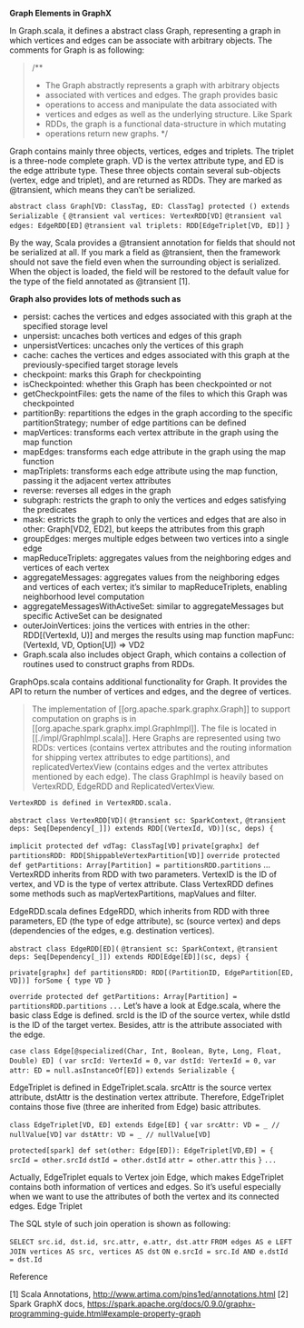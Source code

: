 **Graph Elements in GraphX**

In Graph.scala,  it defines a abstract class Graph, representing a graph in which vertices and edges can be associate with arbitrary objects. The comments for Graph is as following:

> /**
>  * The Graph abstractly represents a graph with arbitrary objects
>  * associated with vertices and edges.  The graph provides basic
>  * operations to access and manipulate the data associated with
>  * vertices and edges as well as the underlying structure.  Like Spark
>  * RDDs, the graph is a functional data-structure in which mutating
>  * operations return new graphs.
>  */


Graph contains mainly three objects, vertices, edges and triplets. The triplet is a three-node complete graph. VD is the vertex attribute type, and ED is the edge attribute type. These three objects contain several sub-objects (vertex, edge and triplet), and are returned as RDDs. They are marked as @transient, which means they can’t be serialized.

`abstract class Graph[VD: ClassTag, ED: ClassTag] protected () extends Serializable {`
  `@transient val vertices: VertexRDD[VD]`
  `@transient val edges: EdgeRDD[ED]`
  `@transient val triplets: RDD[EdgeTriplet[VD, ED]]`
`}`

By the way, Scala provides a @transient annotation for fields that should not be serialized at all. If you mark a field as @transient, then the framework should not save the field even when the surrounding object is serialized. When the object is loaded, the field will be restored to the default value for the type of the field annotated as @transient [1].

**Graph also provides lots of methods such as**

* persist: caches the vertices and edges associated with this graph at the specified storage level
* unpersist: uncaches both vertices and edges of this graph
* unpersistVertices: uncaches only the vertices of this graph
* cache: caches the vertices and edges associated with this graph at the previously-specified target storage levels
* checkpoint: marks this Graph for checkpointing
* isCheckpointed: whether this Graph has been checkpointed or not
* getCheckpointFiles: gets the name of the files to which this Graph was checkpointed
* partitionBy: repartitions the edges in the graph according to the specific partitionStrategy; number of edge partitions can be defined
* mapVertices: transforms each vertex attribute in the graph using the map function
* mapEdges: transforms each edge attribute in the graph using the map function
* mapTriplets: transforms each edge attribute using the map function, passing it the adjacent vertex attributes
* reverse: reverses all edges in the graph
* subgraph: restricts the graph to only the vertices and edges satisfying the predicates
* mask: estricts the graph to only the vertices and edges that are also in other: Graph[VD2, ED2], but keeps the attributes from this graph
* groupEdges: merges multiple edges between two vertices into a single edge
* mapReduceTriplets: aggregates values from the neighboring edges and vertices of each vertex
* aggregateMessages: aggregates values from the neighboring edges and vertices of each vertex; it’s similar to mapReduceTriplets, enabling neighborhood level computation
* aggregateMessagesWithActiveSet: similar to aggregateMessages but specific ActiveSet can be designated
* outerJoinVertices: joins the vertices with entries in the other: RDD[(VertexId, U)] and merges the results using map function mapFunc: (VertexId, VD, Option[U]) => VD2
* Graph.scala also includes object Graph, which contains a collection of routines used to construct graphs from RDDs.

GraphOps.scala contains additional functionality for Graph. It provides the API to return the number of vertices and edges, and the degree of vertices.

> The implementation of [[org.apache.spark.graphx.Graph]] to support computation on graphs is in [[org.apache.spark.graphx.impl.GraphImpl]]. The file is located in [[./impl/GraphImpl.scala]]. Here Graphs are represented using two RDDs: vertices (contains vertex attributes and the routing information for shipping vertex attributes to edge partitions), and replicatedVertexView (contains edges and the vertex attributes mentioned by each edge). The class GraphImpl is heavily based on VertexRDD, EdgeRDD and ReplicatedVertexView.

`VertexRDD is defined in VertexRDD.scala.`

`abstract class VertexRDD[VD](`
    `@transient sc: SparkContext,`
    `@transient deps: Seq[Dependency[_]]) extends RDD[(VertexId, VD)](sc, deps) {`
 
  `implicit protected def vdTag: ClassTag[VD]`
  `private[graphx] def partitionsRDD: RDD[ShippableVertexPartition[VD]]`
  `override protected def getPartitions: Array[Partition] = partitionsRDD.partitions`
  ...
VertexRDD inherits from RDD with two parameters. VertexID is the ID of vertex, and VD is the type of vertex attribute. Class VertexRDD defines some methods such as mapVertexPartitions, mapValues and filter.

EdgeRDD.scala defines EdgeRDD, which inherits from RDD with three parameters, ED (the type of edge attribute), sc (source vertex) and deps (dependencies of the edges, e.g. destination vertices).

`abstract class EdgeRDD[ED](`
    `@transient sc: SparkContext,`
    `@transient deps: Seq[Dependency[_]]) extends RDD[Edge[ED]](sc, deps) {`
 
  `private[graphx] def partitionsRDD: RDD[(PartitionID, EdgePartition[ED, VD])] forSome { type VD }`
 
  `override protected def getPartitions: Array[Partition] = partitionsRDD.partitions`
  `...`
Let’s have a look at Edge.scala, where the basic class Edge is defined. srcId is the ID of the source vertex, while dstId is the ID of the target vertex. Besides, attr is the attribute associated with the edge.

`case class Edge[@specialized(Char, Int, Boolean, Byte, Long, Float, Double) ED] (`
    `var srcId: VertexId = 0,`
    `var dstId: VertexId = 0,`
    `var attr: ED = null.asInstanceOf[ED])`
  `extends Serializable {`


EdgeTriplet is defined in EdgeTriplet.scala. srcAttr is the source vertex attribute, dstAttr is the destination vertex attribute. Therefore, EdgeTriplet contains those five (three are inherited from Edge) basic attributes.

`class EdgeTriplet[VD, ED] extends Edge[ED] {`
  `var srcAttr: VD = _ // nullValue[VD]`
  `var dstAttr: VD = _ // nullValue[VD]`
 
  `protected[spark] def set(other: Edge[ED]): EdgeTriplet[VD,ED] = {`
    `srcId = other.srcId`
    `dstId = other.dstId`
    `attr = other.attr`
    `this`
  `}`
  `...`


Actually, EdgeTriplet equals to Vertex join Edge, which makes EdgeTriplet contains both information of vertices and edges. So it’s useful especially when we want to use the attributes of both the vertex and its connected edges.
Edge Triplet

The SQL style of such join operation is shown as following:

`SELECT src.id, dst.id, src.attr, e.attr, dst.attr`
`FROM edges AS e LEFT JOIN vertices AS src, vertices AS dst`
`ON e.srcId = src.Id AND e.dstId = dst.Id`


Reference

[1] Scala Annotations, http://www.artima.com/pins1ed/annotations.html
[2] Spark GraphX docs, https://spark.apache.org/docs/0.9.0/graphx-programming-guide.html#example-property-graph
